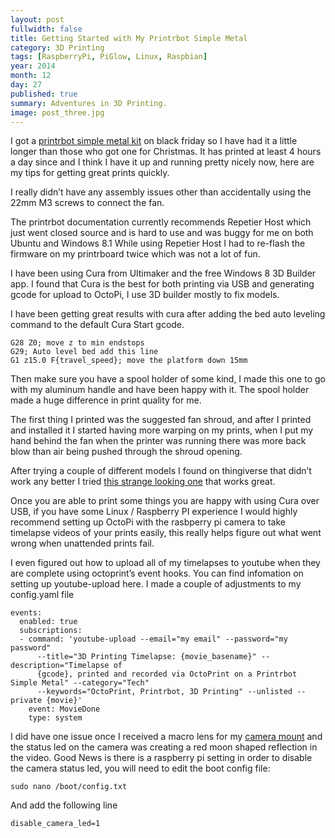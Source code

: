 ```yaml
---
layout: post
fullwidth: false
title: Getting Started with My Printrbot Simple Metal
category: 3D Printing
tags: [RaspberryPi, PiGlow, Linux, Raspbian]
year: 2014
month: 12
day: 27
published: true
summary: Adventures in 3D Printing.
image: post_three.jpg
---
```


I got a [printrbot simple metal kit](http://printrbot.com/shop/simple-metal-kit/) on black friday so I have had it a little longer than those who got one for Christmas. It has printed at least 4 hours a day since and I think I have it up and running pretty nicely now, here are my tips for getting great prints quickly.

I really didn’t have any assembly issues other than accidentally using the 22mm M3 screws to connect the fan.

The printrbot documentation currently recommends Repetier Host which just went closed source and is hard to use and was buggy for me on both Ubuntu and Windows 8.1 While using Repetier Host I had to re-flash the firmware on my printrboard twice which was not a lot of fun.

I have been using Cura from Ultimaker and the free Windows 8 3D Builder app. I found that Cura is the best for both printing via USB and generating gcode for upload to OctoPi, I use 3D builder mostly to fix models.

I have been getting great results with cura after adding the bed auto leveling command to the default Cura Start gcode.

    G28 Z0; move z to min endstops
    G29; Auto level bed add this line
    G1 z15.0 F{travel_speed}; move the platform down 15mm

Then make sure you have a spool holder of some kind, I made this one to go with my aluminum handle and have been happy with it. The spool holder made a huge difference in print quality for me.

The first thing I printed was the suggested fan shroud, and after I printed and installed it I started having more warping on my prints, when I put my hand behind the fan when the printer was running there was more back blow than air being pushed through the shroud opening.

After trying a couple of different models I found on thingiverse that didn’t work any better I tried [this strange looking one](http://www.thingiverse.com/thing:356001) that works great.

Once you are able to print some things you are happy with using Cura over USB, if you have some Linux / Raspberry PI experience I would highly recommend setting up OctoPi with the rasbperry pi camera to take timelapse videos of your prints easily, this really helps figure out what went wrong when unattended prints fail.

I even figured out how to upload all of my timelapses to youtube when they are complete using octoprint’s event hooks. You can find infomation on setting up youtube-upload here. I made a couple of adjustments to my config.yaml file

    events:
      enabled: true
      subscriptions:
      - command: 'youtube-upload --email="my email" --password="my password"
          --title="3D Printing Timelapse: {movie_basename}" --description="Timelapse of
          {gcode}, printed and recorded via OctoPrint on a Printrbot Simple Metal" --category="Tech"
          --keywords="OctoPrint, Printrbot, 3D Printing" --unlisted --private {movie}'
        event: MovieDone
        type: system

I did have one issue once I received a macro lens for my [camera mount](http://www.thingiverse.com/make:107006) and the status led on the camera was creating a red moon shaped reflection in the video. Good News is there is a raspberry pi setting in order to disable the camera status led, you will need to edit the boot config file:

    sudo nano /boot/config.txt

And add the following line

    disable_camera_led=1
